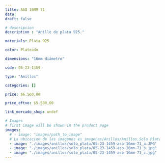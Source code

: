 ```yaml
---
title: ASO 16MM 71
date: 
draft: false

# descripcion
description : "Anillo de plata 925."

materials: Plata 925

color: Plateado

dimensions: "16mm diámetro"

code: 05-23-1459

type: "Anillos"

categories: []

price: $6.560,00

price_eftvo: $5.580,00

link_mercado_shop: undef

# Images
# first image will be shown in the product page
images:
  # - image: "images/path_to_image"
  # La ubicacion de las imagenes es imagenes/Anillos/Anillos.Solo Plata/05-23-1459-aso-16mm-71
  - image: "./images/anillos/solo_plata/05-23-1459-aso-16mm-71_a.JPG"
  - image: "./images/anillos/solo_plata/05-23-1459-aso-16mm-71_b.jpg"
  - image: "./images/anillos/solo_plata/05-23-1459-aso-16mm-71_c.jpg"
---
```

